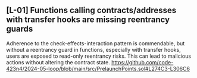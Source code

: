 ## [L-01] Functions calling contracts/addresses with transfer hooks are missing reentrancy guards
Adherence to the check-effects-interaction pattern is commendable, but without a reentrancy guard in functions, especially with transfer hooks, users are exposed to read-only reentrancy risks. This can lead to malicious actions without altering the contract state.
https://github.com/code-423n4/2024-05-loop/blob/main/src/PrelaunchPoints.sol#L274C3-L306C6